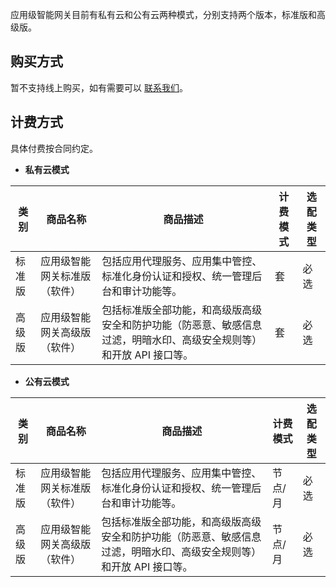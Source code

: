 应用级智能网关目前有私有云和公有云两种模式，分别支持两个版本，标准版和高级版。

## 购买方式

暂不支持线上购买，如有需要可以 [联系我们](https://cloud.tencent.com/apply/p/y6mbnd4wmwb)。

## 计费方式

具体付费按合同约定。

- **私有云模式**

| 类别   | 商品名称                     | 商品描述                                                     | 计费模式 | 选配类型 |
| ------ | ---------------------------- | ------------------------------------------------------------ | -------- | -------- |
| 标准版 | 应用级智能网关标准版（软件） | 包括应用代理服务、应用集中管控、标准化身份认证和授权、统一管理后台和审计功能等。 | 套       | 必选     |
| 高级版 | 应用级智能网关高级版（软件） | 包括标准版全部功能，和高级版高级安全和防护功能（防恶意、敏感信息过滤，明暗水印、高级安全规则等）和开放 API 接口等。 | 套       | 必选     |

- **公有云模式**

| 类别   | 商品名称                     | 商品描述                                                     | 计费模式 | 选配类型 |
| ------ | ---------------------------- | ------------------------------------------------------------ | -------- | -------- |
| 标准版 | 应用级智能网关标准版（软件） | 包括应用代理服务、应用集中管控、标准化身份认证和授权、统一管理后台和审计功能等。 | 节点/月  | 必选     |
| 高级版 | 应用级智能网关高级版（软件） | 包括标准版全部功能，和高级版高级安全和防护功能（防恶意、敏感信息过滤，明暗水印、高级安全规则等）和开放 API 接口等。 | 节点/月  | 必选     |
